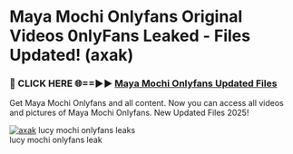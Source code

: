 # Maya Mochi Onlyfans Original Videos 0nlyFans Leaked - Files Updated! (axak)

<h3>🔴 CLICK HERE 🌐==►► <a href="https://tinyurl.com/x26r9saj" rel="nofollow">Maya Mochi Onlyfans Updated Files</a></h3>

Get Maya Mochi Onlyfans and all content. Now you can access all videos and pictures of Maya Mochi Onlyfans. New Updated Files 2025!

[![axak](https://i.imgur.com/LkgZPqh.gif)](https://tinyurl.com/x26r9saj)
lucy mochi onlyfans leaks<br>
lucy mochi onlyfans leak